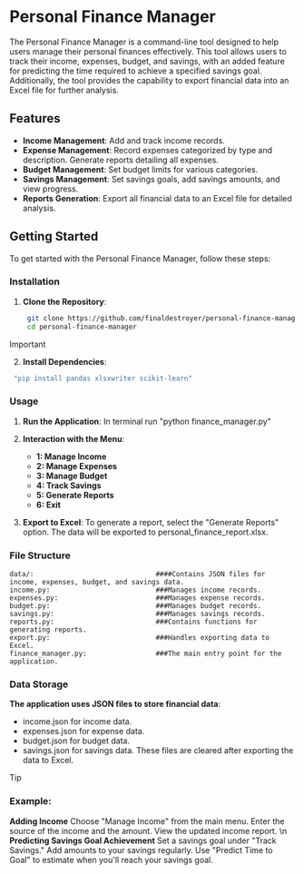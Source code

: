 # Personal Finance Manager

The Personal Finance Manager is a command-line tool designed to help users manage their personal finances effectively. This tool allows users to track their income, expenses, budget, and savings, with an added feature for predicting the time required to achieve a specified savings goal. Additionally, the tool provides the capability to export financial data into an Excel file for further analysis.

## Features

- **Income Management**: Add and track income records.
- **Expense Management**: Record expenses categorized by type and description. Generate reports detailing all expenses.
- **Budget Management**: Set budget limits for various categories.
- **Savings Management**: Set savings goals, add savings amounts, and view progress.
- **Reports Generation**: Export all financial data to an Excel file for detailed analysis.

## Getting Started

To get started with the Personal Finance Manager, follow these steps:

### Installation

1. **Clone the Repository**:
   ```bash
    git clone https://github.com/finaldestroyer/personal-finance-manager.git
    cd personal-finance-manager

> [!IMPORTANT]
>2. **Install Dependencies**:
>   ```bash
>    "pip install pandas xlsxwriter scikit-learn"

### Usage

1. **Run the Application**:
    In terminal run "python finance_manager.py"

2. **Interaction with the Menu**:
    - **1: Manage Income**
    - **2: Manage Expenses**
    - **3: Manage Budget**
    - **4: Track Savings**
    - **5: Generate Reports**
    - **6: Exit**


3. **Export to Excel**:
    To generate a report, select the "Generate Reports" option. The data will be exported to personal_finance_report.xlsx.

### File Structure
    data/:                              ####Contains JSON files for income, expenses, budget, and savings data.
    income.py:                          ###Manages income records.
    expenses.py:                        ###Manages expense records.
    budget.py:                          ###Manages budget records.
    savings.py:                         ###Manages savings records.
    reports.py:                         ###Contains functions for generating reports.
    export.py:                          ###Handles exporting data to Excel.
    finance_manager.py:                 ###The main entry point for the application.

### Data Storage

**The application uses JSON files to store financial data**:
- income.json for income data.
- expenses.json for expense data.
- budget.json for budget data.
- savings.json for savings data.
These files are cleared after exporting the data to Excel.

> [!TIP]
>### Example:
>**Adding Income**
>    Choose "Manage Income" from the main menu.
>    Enter the source of the income and the amount.
>    View the updated income report.
>\n
>**Predicting Savings Goal Achievement**
>    Set a savings goal under "Track Savings."
>    Add amounts to your savings regularly.
>    Use "Predict Time to Goal" to estimate when you'll reach your savings goal.
